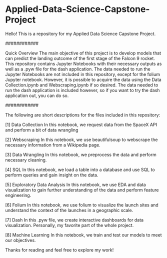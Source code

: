 # Applied-Data-Science-Capstone-Project
Hello! This is a repository for my Applied Data Science Capstone Project. 

############

Quick Overview
The main objective of this project is to develop models that can predict the landing outcome of the first stage of the Falcon 9 rocket. 
This repository contains Jupyter Notebooks with their necessary outputs as well as a .pyw file for the dash application. 
The data needed to run the Jupyter Notebooks are not included in this repository, except for the folium Jupyter notebook.
However, it is possible to acquire the data using the Data Collection.ipynb and Webscraping.ipynb if so desired.
The data needed to run the dash application is included however, so if you want to try the dash application out, you can do so.

############

The following are short descriptions for the files included in this repository:

[1] Data Collection
In this notebook, we request data from the SpaceX API and perform a bit of data wrangling

[2] Webscraping
In this notebook, we use beautifulsoup to webscrape the necessary information from a Wikipedia page.

[3] Data Wrangling
In this notebook, we preprocess the data and perform necessary cleaning.

[4] SQL
In this notebook, we load a table into a database and use SQL to perform queries and gain insight on the data.

[5] Exploratory Data Analysis
In this notebook, we use EDA and data visualization to gain further understanding of the data and perform feature engineering.

[6] Folium
In this notebook, we use folium to visualize the launch sites and understand the context of the launches in a geographic scale.

[7] Dash
In this .pyw file, we create interactive dashboards for data visualization. Personally, my favorite part of the whole project.

[8] Machine Learning
In this notebook, we train and test our models to meet our objectives.

Thanks for reading and feel free to explore my work!
